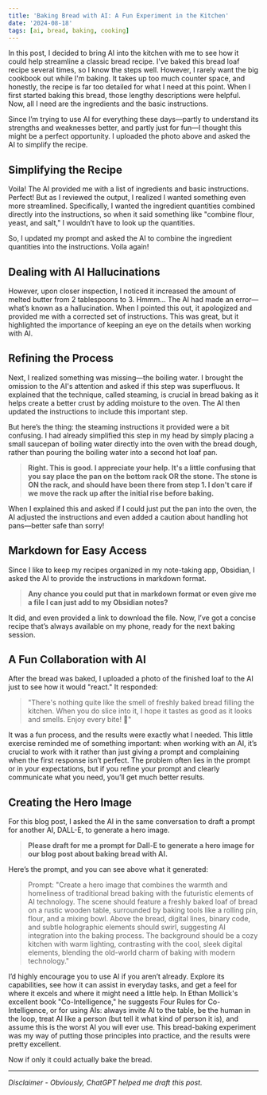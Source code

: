 ```yaml
---
title: 'Baking Bread with AI: A Fun Experiment in the Kitchen'
date: '2024-08-18'
tags: [ai, bread, baking, cooking]
---
```


<script>
    import CloudinaryImage from '$lib/components/CloudinaryImage.svelte'
</script>

<CloudinaryImage public_id="brentdanley.com/bread_ai/ai_bread_hero" alt="Baking bread with AI blog hero image" />

In this post, I decided to bring AI into the kitchen with me to see how it could help streamline a classic bread recipe. I've baked this bread loaf recipe several times, so I know the steps well. However, I rarely want the big cookbook out while I'm baking. It takes up too much counter space, and honestly, the recipe is far too detailed for what I need at this point. When I first started baking this bread, those lengthy descriptions were helpful. Now, all I need are the ingredients and the basic instructions.

<CloudinaryImage public_id="brentdanley.com/bread_ai/bread_cookbook" caption="bread with ai" alt="cookbook bread recipe" />

Since I’m trying to use AI for everything these days—partly to understand its strengths and weaknesses better, and partly just for fun—I thought this might be a perfect opportunity. I uploaded the photo above and asked the AI to simplify the recipe.

## Simplifying the Recipe

Voila! The AI provided me with a list of ingredients and basic instructions. Perfect! But as I reviewed the output, I realized I wanted something even more streamlined. Specifically, I wanted the ingredient quantities combined directly into the instructions, so when it said something like "combine flour, yeast, and salt," I wouldn’t have to look up the quantities.

So, I updated my prompt and asked the AI to combine the ingredient quantities into the instructions. Voila again!

## Dealing with AI Hallucinations

However, upon closer inspection, I noticed it increased the amount of melted butter from 2 tablespoons to 3. Hmmm... The AI had made an error—what’s known as a hallucination. When I pointed this out, it apologized and provided me with a corrected set of instructions. This was great, but it highlighted the importance of keeping an eye on the details when working with AI.

## Refining the Process

Next, I realized something was missing—the boiling water. I brought the omission to the AI's attention and asked if this step was superfluous. It explained that the technique, called steaming, is crucial in bread baking as it helps create a better crust by adding moisture to the oven. The AI then updated the instructions to include this important step.

But here’s the thing: the steaming instructions it provided were a bit confusing. I had already simplified this step in my head by simply placing a small saucepan of boiling water directly into the oven with the bread dough, rather than pouring the boiling water into a second hot loaf pan.

> **Right. This is good. I appreciate your help. It's a little confusing that you say place the pan on the bottom rack OR the stone. The stone is ON the rack, and should have been there from step 1. I don't care if we move the rack up after the initial rise before baking.**

When I explained this and asked if I could just put the pan into the oven, the AI adjusted the instructions and even added a caution about handling hot pans—better safe than sorry!

## Markdown for Easy Access

Since I like to keep my recipes organized in my note-taking app, Obsidian, I asked the AI to provide the instructions in markdown format.

> **Any chance you could put that in markdown format or even give me a file I can just add to my Obsidian notes?**

It did, and even provided a link to download the file. Now, I’ve got a concise recipe that’s always available on my phone, ready for the next baking session.

## A Fun Collaboration with AI

After the bread was baked, I uploaded a photo of the finished loaf to the AI just to see how it would "react." It responded:

> "There's nothing quite like the smell of freshly baked bread filling the kitchen. When you do slice into it, I hope it tastes as good as it looks and smells. Enjoy every bite! 🍞"

It was a fun process, and the results were exactly what I needed. This little exercise reminded me of something important: when working with an AI, it’s crucial to work with it rather than just giving a prompt and complaining when the first response isn’t perfect. The problem often lies in the prompt or in your expectations, but if you refine your prompt and clearly communicate what you need, you’ll get much better results.

## Creating the Hero Image

For this blog post, I asked the AI in the same conversation to draft a prompt for another AI, DALL-E, to generate a hero image.

> **Please draft for me a prompt for Dall-E to generate a hero image for our blog post about baking bread with AI.**

Here’s the prompt, and you can see above what it generated:

> Prompt: "Create a hero image that combines the warmth and homeliness of traditional bread baking with the futuristic elements of AI technology. The scene should feature a freshly baked loaf of bread on a rustic wooden table, surrounded by baking tools like a rolling pin, flour, and a mixing bowl. Above the bread, digital lines, binary code, and subtle holographic elements should swirl, suggesting AI integration into the baking process. The background should be a cozy kitchen with warm lighting, contrasting with the cool, sleek digital elements, blending the old-world charm of baking with modern technology."

I’d highly encourage you to use AI if you aren’t already. Explore its capabilities, see how it can assist in everyday tasks, and get a feel for where it excels and where it might need a little help. In Ethan Mollick's excellent book "Co-Intelligence," he suggests Four Rules for Co-Intelligence, or for using AIs: always invite AI to the table, be the human in the loop, treat AI like a person (but tell it what kind of person it is), and assume this is the worst AI you will ever use. This bread-baking experiment was my way of putting those principles into practice, and the results were pretty excellent.

Now if only it could actually bake the bread.

---

_Disclaimer - Obviously, ChatGPT helped me draft this post._
